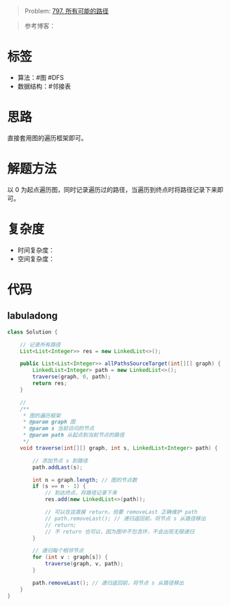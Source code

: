 <!--
 * @Auther: zth
 * @Date: 2024-03-04 10:51:47
 * @LastEditTime: 2024-03-11 13:51:07
 * @Description:
-->

> Problem: [797. 所有可能的路径](https://leetcode.cn/problems/all-paths-from-source-to-target/)

> 参考博客：

# 标签

- 算法：#图 #DFS
- 数据结构：#邻接表

# 思路

直接套用图的遍历框架即可。

# 解题方法

以 0 为起点遍历图，同时记录遍历过的路径，当遍历到终点时将路径记录下来即可。

# 复杂度

- 时间复杂度：
- 空间复杂度：

# 代码

## labuladong

```Java
class Solution {

    // 记录所有路径
    List<List<Integer>> res = new LinkedList<>();

    public List<List<Integer>> allPathsSourceTarget(int[][] graph) {
        LinkedList<Integer> path = new LinkedList<>();
        traverse(graph, 0, path);
        return res;
    }

    //
    /**
     * 图的遍历框架
     * @param graph 图
     * @param s 当前访问的节点
     * @param path 从起点到当前节点的路径
     */
    void traverse(int[][] graph, int s, LinkedList<Integer> path) {

        // 添加节点 s 到路径
        path.addLast(s);

        int n = graph.length; // 图的节点数
        if (s == n - 1) {
            // 到达终点，将路径记录下来
            res.add(new LinkedList<>(path));

            // 可以在这直接 return，但要 removeLast 正确维护 path
            // path.removeLast(); // 递归返回前，将节点 s 从路径移出
            // return;
            // 不 return 也可以，因为图中不包含环，不会出现无限递归
        }

        // 递归每个相邻节点
        for (int v : graph[s]) {
            traverse(graph, v, path);
        }

        path.removeLast(); // 递归返回前，将节点 s 从路径移出
    }
}
```
